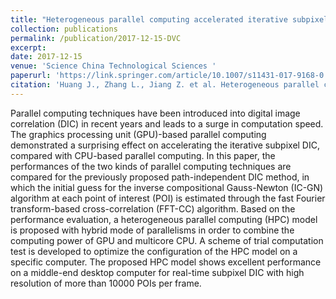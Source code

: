 ```yaml
---
title: "Heterogeneous parallel computing accelerated iterative subpixel digital image correlation"
collection: publications
permalink: /publication/2017-12-15-DVC
excerpt: 
date: 2017-12-15
venue: 'Science China Technological Sciences '
paperurl: 'https://link.springer.com/article/10.1007/s11431-017-9168-0'
citation: 'Huang J., Zhang L., Jiang Z. et al. Heterogeneous parallel computing accelerated iterative subpixel digital image correlation. Sci. China Technol. Sci. 61, 74–85 (2018). https://doi.org/10.1007/s11431-017-9168-0'
---
```


Parallel computing techniques have been introduced into digital image correlation (DIC) in recent years and leads to a surge in computation speed. The graphics processing unit (GPU)-based parallel computing demonstrated a surprising effect on accelerating the iterative subpixel DIC, compared with CPU-based parallel computing. In this paper, the performances of the two kinds of parallel computing techniques are compared for the previously proposed path-independent DIC method, in which the initial guess for the inverse compositional Gauss-Newton (IC-GN) algorithm at each point of interest (POI) is estimated through the fast Fourier transform-based cross-correlation (FFT-CC) algorithm. Based on the performance evaluation, a heterogeneous parallel computing (HPC) model is proposed with hybrid mode of parallelisms in order to combine the computing power of GPU and multicore CPU. A scheme of trial computation test is developed to optimize the configuration of the HPC model on a specific computer. The proposed HPC model shows excellent performance on a middle-end desktop computer for real-time subpixel DIC with high resolution of more than 10000 POIs per frame.
